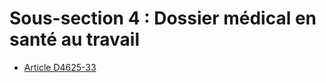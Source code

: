 # Sous-section 4 : Dossier médical en santé au travail

* [Article D4625-33](./LEGIARTI000028880333.md)
